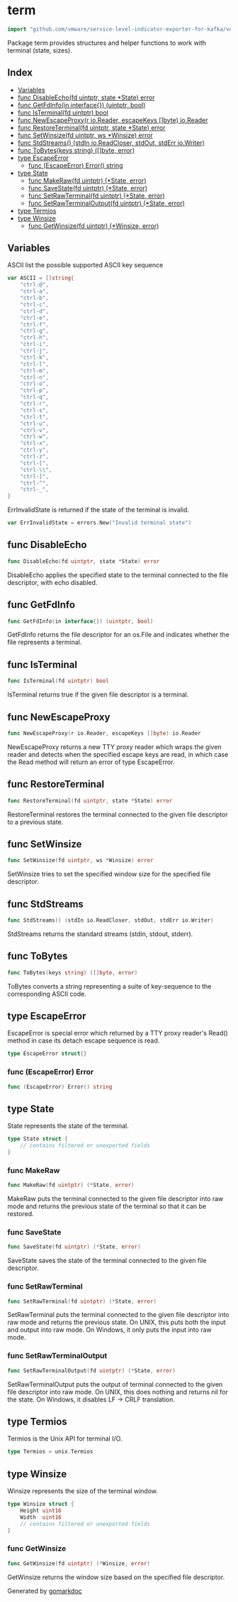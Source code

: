 <!-- Code generated by gomarkdoc. DO NOT EDIT -->

# term

```go
import "github.com/vmware/service-level-indicator-exporter-for-kafka/vendor/github.com/moby/term"
```

Package term provides structures and helper functions to work with terminal \(state, sizes\).

## Index

- [Variables](<#variables>)
- [func DisableEcho(fd uintptr, state *State) error](<#func-disableecho>)
- [func GetFdInfo(in interface{}) (uintptr, bool)](<#func-getfdinfo>)
- [func IsTerminal(fd uintptr) bool](<#func-isterminal>)
- [func NewEscapeProxy(r io.Reader, escapeKeys []byte) io.Reader](<#func-newescapeproxy>)
- [func RestoreTerminal(fd uintptr, state *State) error](<#func-restoreterminal>)
- [func SetWinsize(fd uintptr, ws *Winsize) error](<#func-setwinsize>)
- [func StdStreams() (stdIn io.ReadCloser, stdOut, stdErr io.Writer)](<#func-stdstreams>)
- [func ToBytes(keys string) ([]byte, error)](<#func-tobytes>)
- [type EscapeError](<#type-escapeerror>)
  - [func (EscapeError) Error() string](<#func-escapeerror-error>)
- [type State](<#type-state>)
  - [func MakeRaw(fd uintptr) (*State, error)](<#func-makeraw>)
  - [func SaveState(fd uintptr) (*State, error)](<#func-savestate>)
  - [func SetRawTerminal(fd uintptr) (*State, error)](<#func-setrawterminal>)
  - [func SetRawTerminalOutput(fd uintptr) (*State, error)](<#func-setrawterminaloutput>)
- [type Termios](<#type-termios>)
- [type Winsize](<#type-winsize>)
  - [func GetWinsize(fd uintptr) (*Winsize, error)](<#func-getwinsize>)


## Variables

ASCII list the possible supported ASCII key sequence

```go
var ASCII = []string{
    "ctrl-@",
    "ctrl-a",
    "ctrl-b",
    "ctrl-c",
    "ctrl-d",
    "ctrl-e",
    "ctrl-f",
    "ctrl-g",
    "ctrl-h",
    "ctrl-i",
    "ctrl-j",
    "ctrl-k",
    "ctrl-l",
    "ctrl-m",
    "ctrl-n",
    "ctrl-o",
    "ctrl-p",
    "ctrl-q",
    "ctrl-r",
    "ctrl-s",
    "ctrl-t",
    "ctrl-u",
    "ctrl-v",
    "ctrl-w",
    "ctrl-x",
    "ctrl-y",
    "ctrl-z",
    "ctrl-[",
    "ctrl-\\",
    "ctrl-]",
    "ctrl-^",
    "ctrl-_",
}
```

ErrInvalidState is returned if the state of the terminal is invalid.

```go
var ErrInvalidState = errors.New("Invalid terminal state")
```

## func DisableEcho

```go
func DisableEcho(fd uintptr, state *State) error
```

DisableEcho applies the specified state to the terminal connected to the file descriptor, with echo disabled.

## func GetFdInfo

```go
func GetFdInfo(in interface{}) (uintptr, bool)
```

GetFdInfo returns the file descriptor for an os.File and indicates whether the file represents a terminal.

## func IsTerminal

```go
func IsTerminal(fd uintptr) bool
```

IsTerminal returns true if the given file descriptor is a terminal.

## func NewEscapeProxy

```go
func NewEscapeProxy(r io.Reader, escapeKeys []byte) io.Reader
```

NewEscapeProxy returns a new TTY proxy reader which wraps the given reader and detects when the specified escape keys are read, in which case the Read method will return an error of type EscapeError.

## func RestoreTerminal

```go
func RestoreTerminal(fd uintptr, state *State) error
```

RestoreTerminal restores the terminal connected to the given file descriptor to a previous state.

## func SetWinsize

```go
func SetWinsize(fd uintptr, ws *Winsize) error
```

SetWinsize tries to set the specified window size for the specified file descriptor.

## func StdStreams

```go
func StdStreams() (stdIn io.ReadCloser, stdOut, stdErr io.Writer)
```

StdStreams returns the standard streams \(stdin, stdout, stderr\).

## func ToBytes

```go
func ToBytes(keys string) ([]byte, error)
```

ToBytes converts a string representing a suite of key\-sequence to the corresponding ASCII code.

## type EscapeError

EscapeError is special error which returned by a TTY proxy reader's Read\(\) method in case its detach escape sequence is read.

```go
type EscapeError struct{}
```

### func \(EscapeError\) Error

```go
func (EscapeError) Error() string
```

## type State

State represents the state of the terminal.

```go
type State struct {
    // contains filtered or unexported fields
}
```

### func MakeRaw

```go
func MakeRaw(fd uintptr) (*State, error)
```

MakeRaw puts the terminal connected to the given file descriptor into raw mode and returns the previous state of the terminal so that it can be restored.

### func SaveState

```go
func SaveState(fd uintptr) (*State, error)
```

SaveState saves the state of the terminal connected to the given file descriptor.

### func SetRawTerminal

```go
func SetRawTerminal(fd uintptr) (*State, error)
```

SetRawTerminal puts the terminal connected to the given file descriptor into raw mode and returns the previous state. On UNIX, this puts both the input and output into raw mode. On Windows, it only puts the input into raw mode.

### func SetRawTerminalOutput

```go
func SetRawTerminalOutput(fd uintptr) (*State, error)
```

SetRawTerminalOutput puts the output of terminal connected to the given file descriptor into raw mode. On UNIX, this does nothing and returns nil for the state. On Windows, it disables LF \-\> CRLF translation.

## type Termios

Termios is the Unix API for terminal I/O.

```go
type Termios = unix.Termios
```

## type Winsize

Winsize represents the size of the terminal window.

```go
type Winsize struct {
    Height uint16
    Width  uint16
    // contains filtered or unexported fields
}
```

### func GetWinsize

```go
func GetWinsize(fd uintptr) (*Winsize, error)
```

GetWinsize returns the window size based on the specified file descriptor.



Generated by [gomarkdoc](<https://github.com/princjef/gomarkdoc>)
